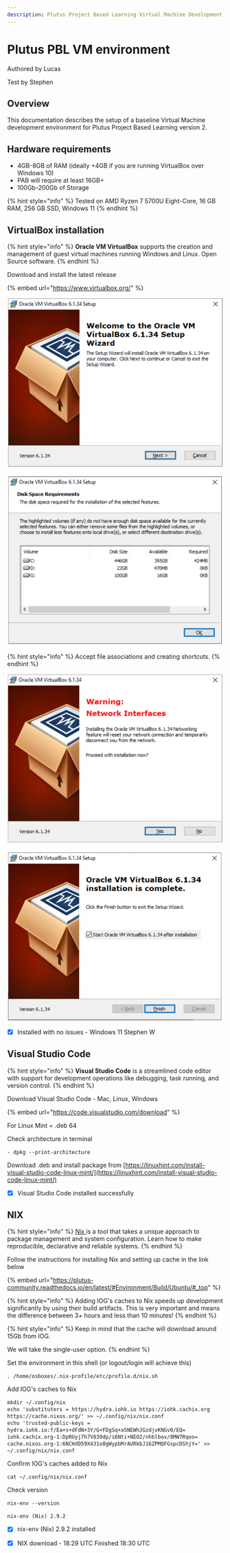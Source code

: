 ```yaml
---
description: Plutus Project Based Learning Virtual Machine Development environment
---
```


# Plutus PBL VM environment

Authored by Lucas

Test by Stephen

## Overview

This documentation describes the setup of a baseline Virtual Machine development environment for Plutus Project Based Learning version 2.

## Hardware requirements <a href="#docs-internal-guid-3b498049-7fff-bc94-b3e2-df824b7be1c7" id="docs-internal-guid-3b498049-7fff-bc94-b3e2-df824b7be1c7"></a>

* 4GB-8GB of RAM (ideally +4GB if you are running VirtualBox over Windows 10)
* PAB will require at least 16GB+
* 100Gb-200Gb of Storage

{% hint style="info" %}
Tested on AMD Ryzen 7 5700U Eight-Core, 16 GB RAM, 256 GB SSD, Windows 11
{% endhint %}

## VirtualBox installation

{% hint style="info" %}
**Oracle VM VirtualBox** supports the creation and management of guest virtual machines running Windows and Linux. Open Source software.
{% endhint %}

Download and install the latest release

{% embed url="https://www.virtualbox.org/" %}

![](<../.gitbook/assets/Screenshot 2022-07-12 140204.png>)

![](<../.gitbook/assets/Screenshot 2022-07-12 140331.png>)

{% hint style="info" %}
Accept file associations and creating shortcuts.
{% endhint %}

![](<../.gitbook/assets/Screenshot 2022-07-12 140820.png>)

![](<../.gitbook/assets/Screenshot 2022-07-12 142051.png>)

* [x] Installed with no issues - Windows 11 Stephen W

## V**isual Studio Code**

{% hint style="info" %}
**Visual Studio Code** is a streamlined code editor with support for development operations like debugging, task running, and version control.
{% endhint %}

Download Visual Studio Code - Mac, Linux, Windows

{% embed url="https://code.visualstudio.com/download" %}

For Linux Mint = .deb 64

Check architecture in terminal

```
- dpkg --print-architecture
```

Download .deb and install package from [https://linuxhint.com/install-visual-studio-code-linux-mint/](https://linuxhint.com/install-visual-studio-code-linux-mint/)

* [x] Visual Studio Code installed successfully

## NIX <a href="#docs-internal-guid-edaa4226-7fff-a526-70ff-686007764b89" id="docs-internal-guid-edaa4226-7fff-a526-70ff-686007764b89"></a>

{% hint style="info" %}
[Nix ](https://nixos.org/)is a tool that takes a unique approach to package management and system configuration. Learn how to make reproducible, declarative and reliable systems.
{% endhint %}

Follow the instructions for installing Nix and setting up cache in the link below

{% embed url="https://plutus-community.readthedocs.io/en/latest/#Environment/Build/Ubuntu/#_top" %}

{% hint style="info" %}
Adding IOG's caches to Nix speeds up development significantly by using their build artifacts. This is very important and means the difference between 3+ hours and less than 10 minutes!
{% endhint %}

{% hint style="info" %}
Keep in mind that the cache will download around 15Gb from IOG.&#x20;

We will take the single-user option.
{% endhint %}

Set the environment in this shell (or logout/login will achieve this)

```
. /home/osboxes/.nix-profile/etc/profile.d/nix.sh
```

Add IOG's caches to Nix

```
mkdir ~/.config/nix
echo 'substituters = https://hydra.iohk.io https://iohk.cachix.org https://cache.nixos.org/' >> ~/.config/nix/nix.conf
echo 'trusted-public-keys = hydra.iohk.io:f/Ea+s+dFdN+3Y/G+FDgSq+a5NEWhJGzdjvKNGv0/EQ= iohk.cachix.org-1:DpRUyj7h7V830dp/i6Nti+NEO2/nhblbov/8MW7Rqoo= cache.nixos.org-1:6NCHdD59X431o0gWypbMrAURkbJ16ZPMQFGspcDShjY=' >> ~/.config/nix/nix.conf
```

Confirm IOG's caches added to Nix&#x20;

```
cat ~/.config/nix/nix.conf
```

Check version

```
nix-env --version
```

```
nix-env (Nix) 2.9.2
```

* [x] nix-env (Nix) 2.9.2 installed

* [x] NIX download - 18:29 UTC Finished 18:30 UTC&#x20;

